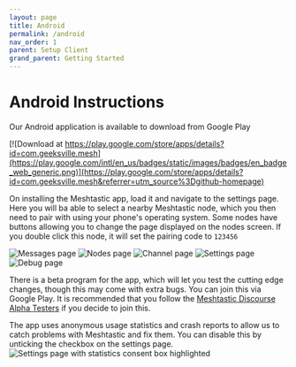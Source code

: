 ```yaml
---
layout: page
title: Android
permalink: /android
nav_order: 1
parent: Setup Client
grand_parent: Getting Started
---
```

# Android Instructions

Our Android application is available to download from Google Play

[![Download at https://play.google.com/store/apps/details?id=com.geeksville.mesh](https://play.google.com/intl/en_us/badges/static/images/badges/en_badge_web_generic.png)](https://play.google.com/store/apps/details?id=com.geeksville.mesh&referrer=utm_source%3Dgithub-homepage)

On installing the Meshtastic app, load it and navigate to the settings page. Here you will ba able to select a nearby Meshtastic node, which you then need to pair with using your phone's operating system. Some nodes have buttons allowing you to change the page displayed on the nodes screen. If you double click this node, it will set the pairing code to `123456`

![Messages page](/assets/messages.png) ![Nodes page](/assets/nodes.png) ![Channel page](/assets/chennel.png) ![Settings page](/assets/settings.png) ![Debug page](/assets/debug.png)


There is a beta program for the app, which will let you test the cutting edge changes, though this may come with extra bugs. You can join this via Google Play. It is recommended that you follow the [Meshtastic Discourse Alpha Testers](https://meshtastic.discourse.group/c/development/alpha-testers) if you decide to join this.

The app uses anonymous usage statistics and crash reports to allow us to catch problems with Meshtastic and fix them. You can disable this by unticking the checkbox on the settings page.
![Settings page with statistics consent box highlighted](/assets/stats_consent.png)


